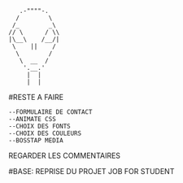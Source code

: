        .-""""-.        
      /        \      
     /_        _\    
    // \      / \\ 
    |\__\    /__/|  
     \    ||    /    
      \        /     
       \  __  /       
        '.__.'         
         |  |            
         |  | 

#RESTE A FAIRE

	--FORMULAIRE DE CONTACT
	--ANIMATE CSS
	--CHOIX DES FONTS
	--CHOIX DES COULEURS
	--BOSSTAP MEDIA

REGARDER LES COMMENTAIRES
<!--****************************-->




#BASE: REPRISE DU PROJET JOB FOR STUDENT